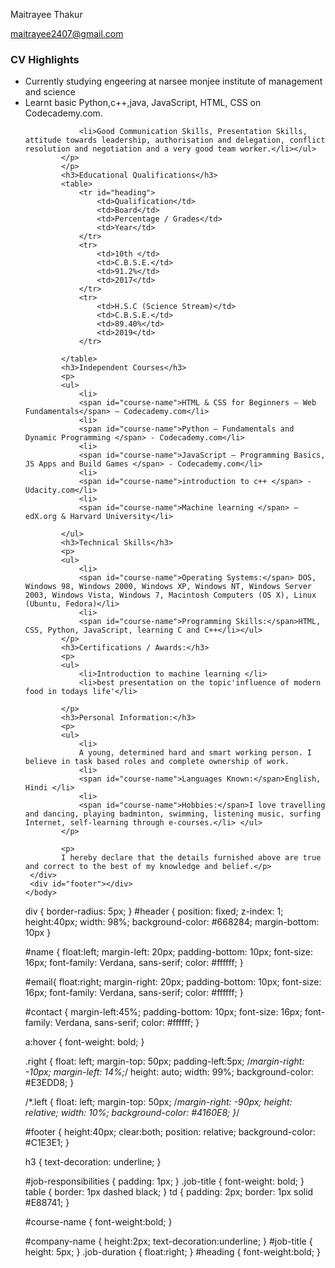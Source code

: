 <html>
 <head>
<link type="text/css" rel="stylesheet" href="resume.css"/>
<title></title> 
</head>
<body>
<div id="header">
<p id="name">Maitrayee Thakur</p>
         <a href="maitrayee2407@gmail.com" target="_blank"><p id="email">maitrayee2407@gmail.com</p></a>
     </div>
     <div class="left">
     </div>
     <div class="right">
            <h3>CV Highlights</h3>
            <p>
            <ul>
                <li>Currently studying engeering at narsee monjee institute of management and science </li>
                <li>Learnt basic Python,c++,java, JavaScript, HTML, CSS on Codecademy.com.</li>
          
                <li>Good Communication Skills, Presentation Skills, attitude towards leadership, authorisation and delegation, conflict resolution and negotiation and a very good team worker.</li></ul>
            </p>
            </p>
            <h3>Educational Qualifications</h3>
            <table>
                <tr id="heading">
                    <td>Qualification</td>
                    <td>Board</td>
                    <td>Percentage / Grades</td>
                    <td>Year</td>
                </tr>
                <tr>
                    <td>10th </td>
                    <td>C.B.S.E.</td>
                    <td>91.2%</td>
                    <td>2017</td>
                </tr>
                <tr>
                    <td>H.S.C (Science Stream)</td>
                    <td>C.B.S.E.</td>
                    <td>89.40%</td>
                    <td>2019</td>
                </tr>
                
            </table>
            <h3>Independent Courses</h3>
            <p>
            <ul>
                <li>
                <span id="course-name">HTML & CSS for Beginners – Web Fundamentals</span> – Codecademy.com</li>
                <li>
                <span id="course-name">Python – Fundamentals and Dynamic Programming </span> - Codecademy.com</li>
                <li>
                <span id="course-name">JavaScript – Programming Basics, JS Apps and Build Games </span> - Codecademy.com</li>
                <li>
                <span id="course-name">introduction to c++ </span> - Udacity.com</li>
                <li>
                <span id="course-name">Machine learning </span> – edX.org & Harvard University</li>
                
            </ul>
            <h3>Technical Skills</h3>
            <p>
            <ul>
                <li>
                <span id="course-name">Operating Systems:</span> DOS, Windows 98, Windows 2000, Windows XP, Windows NT, Windows Server 2003, Windows Vista, Windows 7, Macintosh Computers (OS X), Linux (Ubuntu, Fedora)</li>
                <li>
                <span id="course-name">Programming Skills:</span>HTML, CSS, Python, JavaScript, learning C and C++</li></ul>
            </p>
            <h3>Certifications / Awards:</h3>
            <p>
            <ul>
                <li>Introduction to machine learning </li>
                <li>best presentation on the topic'influence of modern food in todays life'</li>

            </p>
            <h3>Personal Information:</h3>
            <p>
            <ul>
                <li>
                A young, determined hard and smart working person. I believe in task based roles and complete ownership of work.
                <li>
                <span id="course-name">Languages Known:</span>English, Hindi </li>
                <li>
                <span id="course-name">Hobbies:</span>I love travelling and dancing, playing badminton, swimming, listening music, surfing Internet, self-learning through e-courses.</li> </ul>
            </p>
            
            <p>
            I hereby declare that the details furnished above are true and correct to the best of my knowledge and belief.</p>
     </div>
     <div id="footer"></div>
    </body>
</html>

div
{
    border-radius: 5px;
    }
#header
{
    position: fixed;
    z-index: 1;
    height:40px;
    width: 98%;
    background-color: #668284;
    margin-bottom: 10px
    }

#name {
    float:left;
	margin-left: 20px;
	padding-bottom: 10px;
	font-size: 16px;
	font-family: Verdana, sans-serif;
	color: #ffffff;
}

#email{
    float:right;
    margin-right: 20px;
	padding-bottom: 10px;
	font-size: 16px;
	font-family: Verdana, sans-serif;
	color: #ffffff;
}

#contact
{
    margin-left:45%;
    padding-bottom: 10px;
	font-size: 16px;
	font-family: Verdana, sans-serif;
	color: #ffffff;
    }

a:hover {
    font-weight: bold;
}

.right
{
    float: left;
    margin-top: 50px;
    padding-left:5px;
    /*margin-right: -10px;
    margin-left: 14%;*/
    height: auto;
    width: 99%;
    background-color: #E3EDD8;
    }

/*.left
{
    float: left;
    margin-top: 50px;
    /*margin-right: -90px;
    height: relative;
    width: 10%;
    background-color: #4160E8;
    }*/
    
#footer
{
    height:40px;
    clear:both;
    position: relative;
    background-color: #C1E3E1;
    }
    
h3
{
    text-decoration: underline;
    }

#job-responsibilities
{
    padding: 1px;
    }
.job-title
{
    font-weight: bold;
    }
table
{
    border: 1px dashed black;
    }
td
{
    padding: 2px;
    border: 1px solid #E88741;
    }

#course-name
{
    font-weight:bold;
    }

#company-name
{
    height:2px;
    text-decoration:underline;
    }
#job-title
{
    height: 5px;
    }
.job-duration
{
    float:right;
    }
#heading
{
    font-weight:bold;
    }
